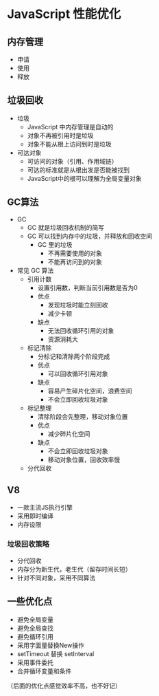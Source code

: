 # JavaScript 性能优化
## 内存管理
* 申请
* 使用
* 释放
## 垃圾回收
* 垃圾
    - JavaScript 中内存管理是自动的
    - 对象不再被引用时是垃圾
    - 对象不能从根上访问到时是垃圾
* 可达对象
    - 可访问的对象（引用、作用域链）
    - 可达的标准就是从根出发是否能被找到
    - JavaScript中的根可以理解为全局变量对象
## GC算法
* GC
    - GC 就是垃圾回收机制的简写
    - GC 可以找到内存中的垃圾，并释放和回收空间
        - GC 里的垃圾
            - 不再需要使用的对象
            - 不能再访问到的对象
* 常见 GC 算法
    - 引用计数
        - 设置引用数，判断当前引用数是否为0
        - 优点
            - 发现垃圾时能立刻回收
            - 减少卡顿
        - 缺点
            - 无法回收循环引用的对象
            - 资源消耗大
    - 标记清除
        - 分标记和清除两个阶段完成
        - 优点
            - 可以回收循环引用对象
        - 缺点
            - 容易产生碎片化空间，浪费空间
            - 不会立即回收垃圾对象
    - 标记整理
        - 清除阶段会先整理，移动对象位置
        - 优点
            - 减少碎片化空间
        - 缺点
            - 不会立即回收垃圾对象
            - 移动对象位置，回收效率慢
    - 分代回收
## V8
* 一款主流JS执行引擎
* 采用即时编译
* 内存设限
### 垃圾回收策略
* 分代回收
* 内存分为新生代，老生代（留存时间长短）
* 针对不同对象，采用不同算法
## 一些优化点
* 避免全局变量
* 避免全局查找
* 避免循环引用
* 采用字面量替换New操作
* setTimeout 替换 setInterval
* 采用事件委托
* 合并循环变量和条件

（后面的优化点感觉效率不高，也不好记）